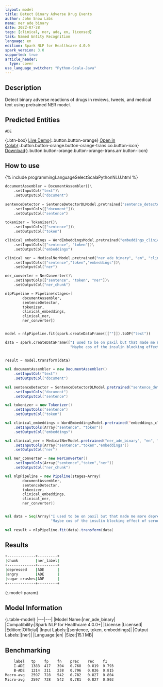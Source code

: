```yaml
---
layout: model
title: Detect Binary Adverse Drug Events
author: John Snow Labs
name: ner_ade_binary
date: 2022-07-28
tags: [clinical, ner, ade, en, licensed]
task: Named Entity Recognition
language: en
edition: Spark NLP for Healthcare 4.0.0
spark_version: 3.0
supported: true
article_header:
  type: cover
use_language_switcher: "Python-Scala-Java"
---
```


## Description

Detect binary adverse reactions of drugs in reviews, tweets, and medical text using pretrained NER model.

## Predicted Entities

`ADE`

{:.btn-box}
[Live Demo](https://demo.johnsnowlabs.com/healthcare/PP_ADE/){:.button.button-orange}
[Open in Colab](https://github.com/JohnSnowLabs/spark-nlp-workshop/blob/master/tutorials/Certification_Trainings/Healthcare/16.Adverse_Drug_Event_ADE_NER_and_Classifier.ipynb){:.button.button-orange.button-orange-trans.co.button-icon}
[Download](https://s3.amazonaws.com/auxdata.johnsnowlabs.com/clinical/models/ner_ade_binary_en_4.0.0_3.0_1658993120506.zip){:.button.button-orange.button-orange-trans.arr.button-icon}

## How to use



<div class="tabs-box" markdown="1">
{% include programmingLanguageSelectScalaPythonNLU.html %}

```python
documentAssembler = DocumentAssembler()\
    .setInputCol("text")\
    .setOutputCol("document")
        
sentenceDetector = SentenceDetectorDLModel.pretrained("sentence_detector_dl_healthcare","en","clinical/models")\
    .setInputCols(["document"])\
    .setOutputCol("sentence")
 
tokenizer = Tokenizer()\
    .setInputCols(["sentence"])\
    .setOutputCol("token")

clinical_embeddings = WordEmbeddingsModel.pretrained("embeddings_clinical", "en", "clinical/models")\
    .setInputCols(["sentence", "token"])\
    .setOutputCol("embeddings")

clinical_ner = MedicalNerModel.pretrained("ner_ade_binary", "en", "clinical/models")
    .setInputCols(["sentence","token","embeddings"])\
    .setOutputCol("ner") 

ner_converter = NerConverter()\
    .setInputCols(["sentence", "token", "ner"])\
    .setOutputCol("ner_chunk")

nlpPipeline = Pipeline(stages=[
        documentAssembler,
        sentenceDetector,
        tokenizer,
        clinical_embeddings,
        clinical_ner,
        ner_converter])


model = nlpPipeline.fit(spark.createDataFrame([[""]]).toDF("text"))

data = spark.createDataFrame(["I used to be on paxil but that made me more depressed and prozac made me angry",
                              "Maybe cos of the insulin blocking effect of seroquel but i do feel sugar crashes when eat fast carbs."], StringType()).toDF("text")
 
    
result = model.transform(data)
```
```scala
val documentAssembler = new DocumentAssembler()
    .setInputCol("text")
    .setOutputCol("document")
        
val sentenceDetector = SentenceDetectorDLModel.pretrained("sentence_detector_dl_healthcare", "en", "clinical/models")
    .setInputCols("document")
    .setOutputCol("sentence")

val tokenizer = new Tokenizer()
    .setInputCols("sentence")
    .setOutputCol("token")

val clinical_embeddings = WordEmbeddingsModel.pretrained('embeddings_clinical', "en", "clinical/models")
    .setInputCols(Array("sentence", "token"))
    .setOutputCol("embeddings")

val clinical_ner = MedicalNerModel.pretrained("ner_ade_binary", "en", "clinical/models")
    .setInputCols(Array("sentence","token","embeddings"))
    .setOutputCol("ner")

val ner_converter = new NerConverter()
    .setInputCols(Array("sentence","token","ner"))
    .setOutputCol("ner_chunk")

val nlpPipeline = new Pipeline(stages=Array(
        documentAssembler,
        sentenceDetector,
        tokenizer,
        clinical_embeddings,
        clinical_ner,
        ner_converter))


val data = Seq(Array("I used to be on paxil but that made me more depressed and prozac made me angry",
                     "Maybe cos of the insulin blocking effect of seroquel but i do feel sugar crashes when eat fast carbs.")).toDS().toDF("text")
    
val result = nlpPipeline.fit(data).transform(data)
```
</div>

## Results

```bash
+-------------+---------+
|chunk        |ner_label|
+-------------+---------+
|depressed    |ADE      |
|angry        |ADE      |
|sugar crashes|ADE      |
+-------------+---------+
```

{:.model-param}
## Model Information

{:.table-model}
|---|---|
|Model Name:|ner_ade_binary|
|Compatibility:|Spark NLP for Healthcare 4.0.0+|
|License:|Licensed|
|Edition:|Official|
|Input Labels:|[sentence, token, embeddings]|
|Output Labels:|[ner]|
|Language:|en|
|Size:|15.1 MB|

## Benchmarking

```bash
    label   tp    fp    fn    prec    rec    f1
    I-ADE   1383  417   304   0.768   0.819  0.793
    B-ADE   1214  311   238   0.796   0.836  0.815
Macro-avg   2597  728   542   0.782   0.827  0.804 
Micro-avg   2597  728   542   0.781   0.827  0.803
```

